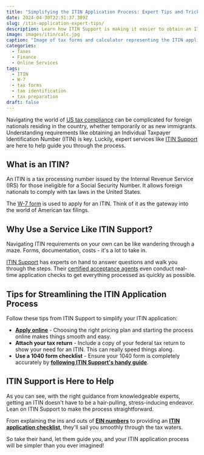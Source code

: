 ```yaml
---
title: "Simplifying the ITIN Application Process: Expert Tips and Tricks"
date: 2024-04-30T22:51:37.309Z
slug: /itin-application-expert-tips/
description: Learn how ITIN Support is making it easier to obtain an ITIN for tax purposes with their expert assistance and quick processing for W-7 forms.
image: images/itin/calc.jpg
caption: "Image of tax forms and calculator representing the ITIN application process."
categories:
  - Taxes
  - Finance
  - Online Services
tags:
  - ITIN
  - W-7
  - tax forms
  - tax identification
  - tax preparation
draft: false
---
```


Navigating the world of [US tax compliance](https://www.itin.support/) can be complicated for foreign nationals residing in the country, whether temporarily or as new immigrants. Understanding requirements like obtaining an Individual Taxpayer Identification Number (ITIN) is key. Luckily, expert services like [ITIN Support](https://www.itin.support/) are here to help guide you through the process.

## What is an ITIN? 

An ITIN is a tax processing number issued by the Internal Revenue Service (IRS) for those ineligible for a Social Security Number. It allows foreign nationals to comply with tax laws in the United States. 

The [W-7 form](https://www.itin.support/w7) is used to apply for an ITIN. Think of it as the gateway into the world of American tax filings. 

## Why Use a Service Like ITIN Support?

Navigating ITIN requirements on your own can be like wandering through a maze. Forms, documentation, costs - it's a lot to take in. 

[ITIN Support](https://www.itin.support/) has experts on hand to answer questions and walk you through the steps. Their [certified acceptance agents](https://www.itin.support/certified-acceptance-agent) even conduct real-time application checks to get everything processed as quickly as possible.

## Tips for Streamlining the ITIN Application Process

Follow these tips from ITIN Support to simplify your ITIN application:

* **[Apply online](https://www.itin.support/apply-for-itin)** - Choosing the right pricing plan and starting the process online makes things smooth and easy.
* **Attach your tax return** - Include a copy of your federal tax return to show your need for an ITIN. This can really speed things along.
* **Use a 1040 form checklist** - Ensure your 1040 form is completely accurately by **[following ITIN Support's handy guide](https://www.itin.support/post/simplify-itin-application-taxact-guide)**.

## ITIN Support is Here to Help

As you can see, with the right guidance from knowledgeable experts, getting an ITIN doesn't have to be a hair-pulling, stress-inducing endeavor. Lean on ITIN Support to make the process straightforward.

From explaining the ins and outs of [**EIN numbers**](https://www.itin.support/post/ein-key-to-unlocking-business-banking-and-tax-benefits-for-non-resident-aliens) to providing an [**ITIN application checklist**](https://www.itin.support/post/documents-checklist-preparing-for-your-itin-application), they'll sail you smoothly through the tax waters.

So take their hand, let them guide you, and your ITIN application process will be simpler than you ever imagined!